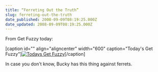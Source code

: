 ```yaml
---
title: “Ferreting Out the Truth”
slug: ferreting-out-the-truth
date_published: 2008-09-09T08:19:25.000Z
date_updated: 2008-09-09T08:19:25.000Z
---
```


From Get Fuzzy today:

[caption id="" align="aligncenter" width="600" caption="Today's Get Fuzzy"][![Todays Get Fuzzy](http://www.comics.com/comics/getfuzzy/archive/images/getfuzzy2040758080909.gif)](http://www.comics.com/comics/getfuzzy)[/caption]

In case you don't know, Bucky has this thing against ferrets.
